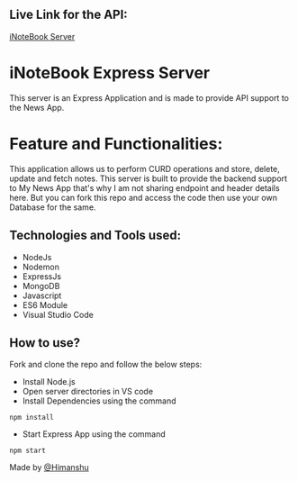 ## Live Link for the API:
[iNoteBook Server](https://i-notebook-2312.onrender.com/)

# iNoteBook Express Server
This server is an Express Application and is made to provide API support to the News App.

# Feature and Functionalities:
This application allows us to perform CURD operations and store, delete, update and fetch notes. This server is built to provide the backend support to My News App that's why I am not sharing endpoint and header details here. But you can fork this repo and access the code then use your own Database for the same.

## Technologies and Tools used:
- NodeJs
- Nodemon
- ExpressJs
- MongoDB
- Javascript
- ES6 Module
- Visual Studio Code

## How to use?
Fork and clone the repo and follow the below steps:
- Install Node.js
- Open server directories in VS code
- Install Dependencies using the command
```
npm install
```

- Start Express App using the command
```
npm start
```

Made by [@Himanshu](https://www.linkedin.com/in/himanshu2312/)
